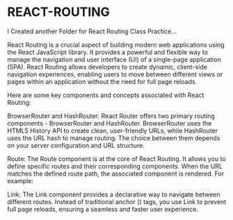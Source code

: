# REACT-ROUTING
I Created another Folder for React Routing Class Practice...


React Routing is a crucial aspect of building modern web applications using the React JavaScript library. It provides a powerful and flexible way to manage the navigation and user interface (UI) of a single-page application (SPA). React Routing allows developers to create dynamic, client-side navigation experiences, enabling users to move between different views or pages within an application without the need for full page reloads.

Here are some key components and concepts associated with React Routing:

BrowserRouter and HashRouter: React Router offers two primary routing components - BrowserRouter and HashRouter. BrowserRouter uses the HTML5 History API to create clean, user-friendly URLs, while HashRouter uses the URL hash to manage routing. The choice between them depends on your server configuration and URL structure.

Route: The Route component is at the core of React Routing. It allows you to define specific routes and their corresponding components. When the URL matches the defined route path, the associated component is rendered. For example:
<Route path="/home" component={Home} />
<Route path="/about" component={About} />

Link: The Link component provides a declarative way to navigate between different routes. Instead of traditional anchor (<a>) tags, you use Link to prevent full page reloads, ensuring a seamless and faster user experience.
